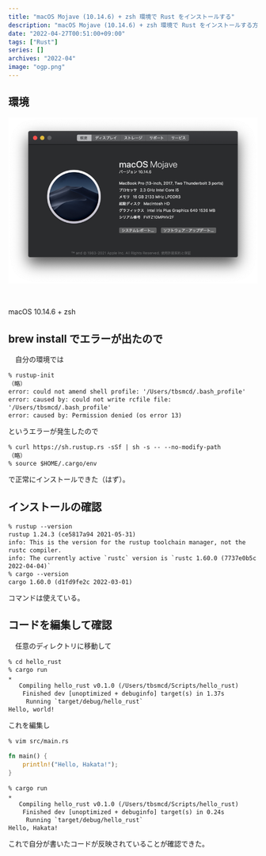 ```yaml
---
title: "macOS Mojave (10.14.6) + zsh 環境で Rust をインストールする"
description: "macOS Mojave (10.14.6) + zsh 環境で Rust をインストールする方法について。brew install でエラーが出た場合"
date: "2022-04-27T00:51:00+09:00"
tags: ["Rust"]
series: []
archives: "2022-04"
image: "ogp.png"
---
```



## 環境

![mac_os_version](3feb93da.png)

<br/>

macOS 10.14.6 + zsh

## brew install でエラーが出たので

　自分の環境では 


```shell
% rustup-init
（略）
error: could not amend shell profile: '/Users/tbsmcd/.bash_profile'
error: caused by: could not write rcfile file: '/Users/tbsmcd/.bash_profile'
error: caused by: Permission denied (os error 13)
```

というエラーが発生したので


```shell
% curl https://sh.rustup.rs -sSf | sh -s -- --no-modify-path
（略）
% source $HOME/.cargo/env
```

で正常にインストールできた（はず）。

## インストールの確認


```shell
% rustup --version
rustup 1.24.3 (ce5817a94 2021-05-31)
info: This is the version for the rustup toolchain manager, not the rustc compiler.
info: The currently active `rustc` version is `rustc 1.60.0 (7737e0b5c 2022-04-04)`
% cargo --version
cargo 1.60.0 (d1fd9fe2c 2022-03-01)
```

コマンドは使えている。

## コードを編集して確認

　任意のディレクトリに移動して


```shell
% cd hello_rust
% cargo run                                                                                                                                                                                                     ✭
   Compiling hello_rust v0.1.0 (/Users/tbsmcd/Scripts/hello_rust)
    Finished dev [unoptimized + debuginfo] target(s) in 1.37s
     Running `target/debug/hello_rust`
Hello, world!
```

これを編集し


```shell
% vim src/main.rs
```


```rust
fn main() {
    println!("Hello, Hakata!");
}
```


```shell
% cargo run                                                                                                                                                                                                     ✭
   Compiling hello_rust v0.1.0 (/Users/tbsmcd/Scripts/hello_rust)
    Finished dev [unoptimized + debuginfo] target(s) in 0.24s
     Running `target/debug/hello_rust`
Hello, Hakata!
```

これで自分が書いたコードが反映されていることが確認できた。
